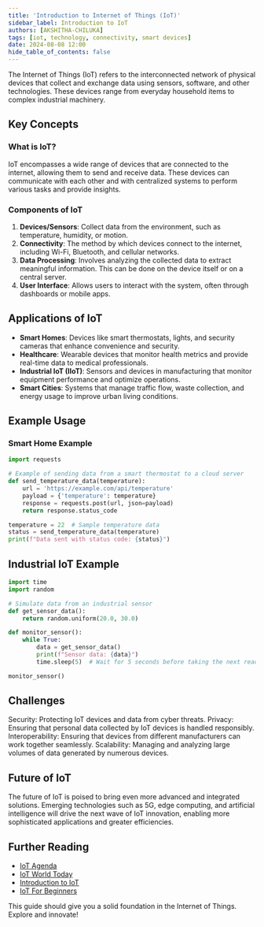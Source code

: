 ```yaml
---
title: 'Introduction to Internet of Things (IoT)'
sidebar_label: Introduction to IoT
authors: [AKSHITHA-CHILUKA]
tags: [iot, technology, connectivity, smart devices]
date: 2024-08-08 12:00
hide_table_of_contents: false
---
```


The Internet of Things (IoT) refers to the interconnected network of physical devices that collect and exchange data using sensors, software, and other technologies. These devices range from everyday household items to complex industrial machinery.

## Key Concepts

### What is IoT?

IoT encompasses a wide range of devices that are connected to the internet, allowing them to send and receive data. These devices can communicate with each other and with centralized systems to perform various tasks and provide insights.

### Components of IoT

1. **Devices/Sensors**: Collect data from the environment, such as temperature, humidity, or motion.
2. **Connectivity**: The method by which devices connect to the internet, including Wi-Fi, Bluetooth, and cellular networks.
3. **Data Processing**: Involves analyzing the collected data to extract meaningful information. This can be done on the device itself or on a central server.
4. **User Interface**: Allows users to interact with the system, often through dashboards or mobile apps.

## Applications of IoT

- **Smart Homes**: Devices like smart thermostats, lights, and security cameras that enhance convenience and security.
- **Healthcare**: Wearable devices that monitor health metrics and provide real-time data to medical professionals.
- **Industrial IoT (IIoT)**: Sensors and devices in manufacturing that monitor equipment performance and optimize operations.
- **Smart Cities**: Systems that manage traffic flow, waste collection, and energy usage to improve urban living conditions.

## Example Usage

### Smart Home Example

```python
import requests

# Example of sending data from a smart thermostat to a cloud server
def send_temperature_data(temperature):
    url = 'https://example.com/api/temperature'
    payload = {'temperature': temperature}
    response = requests.post(url, json=payload)
    return response.status_code

temperature = 22  # Sample temperature data
status = send_temperature_data(temperature)
print(f"Data sent with status code: {status}")
```
## Industrial IoT Example

```python
import time
import random

# Simulate data from an industrial sensor
def get_sensor_data():
    return random.uniform(20.0, 30.0)

def monitor_sensor():
    while True:
        data = get_sensor_data()
        print(f"Sensor data: {data}")
        time.sleep(5)  # Wait for 5 seconds before taking the next reading

monitor_sensor()
```

## Challenges
Security: Protecting IoT devices and data from cyber threats.
Privacy: Ensuring that personal data collected by IoT devices is handled responsibly.
Interoperability: Ensuring that devices from different manufacturers can work together seamlessly.
Scalability: Managing and analyzing large volumes of data generated by numerous devices.

## Future of IoT
The future of IoT is poised to bring even more advanced and integrated solutions. Emerging technologies such as 5G, edge computing, and artificial intelligence will drive the next wave of IoT innovation, enabling more sophisticated applications and greater efficiencies.

## Further Reading

- [IoT Agenda](https://www.iotechag.com/)
- [IoT World Today](https://www.iotworldtoday.com/)
- [Introduction to IoT](https://www.ibm.com/topics/what-is-the-internet-of-things)
- [IoT For Beginners](https://www.microsoft.com/en-us/azure/solutions/iot)

This guide should give you a solid foundation in the Internet of Things. Explore and innovate!
